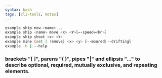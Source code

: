 ```yaml
---
syntax: bash
tags: [cli-tools, notes]
---
```


```bash
example ship new ‹name>...
example ship ‹name> move <x> <У>[—-speed=<kn>]
example ship shoot <x> <У>
example mine (set | remove) <x> <y> [--moored|--driftingl
example -h | --help
```

### brackets "[ ]", parens "( )", pipes "|" and ellipsis "..." to describe optional, required, mutually exclusive, and repeating elements.
